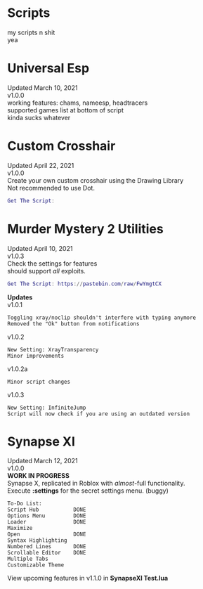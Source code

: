 # Scripts  
my scripts n shit  
yea  
  
# Universal Esp  
Updated March 10, 2021  
v1.0.0  
working features: chams, nameesp, headtracers  
supported games list at bottom of script  
kinda sucks whatever  

# Custom Crosshair  
Updated April 22, 2021  
v1.0.0  
Create your own custom crosshair using the Drawing Library  
Not recommended to use Dot.  
```lua
Get The Script: 
```  
  
# Murder Mystery 2 Utilities  
Updated April 10, 2021  
v1.0.3  
Check the settings for features  
should support *all* exploits.  
```lua
Get The Script: https://pastebin.com/raw/FwYmgtCX
```   
**Updates**  
v1.0.1  
```
Toggling xray/noclip shouldn't interfere with typing anymore
Removed the "Ok" button from notifications
```  
v1.0.2  
```
New Setting: XrayTransparency
Minor improvements
```   
v1.0.2a  
```
Minor script changes
```  
v1.0.3  
```
New Setting: InfiniteJump
Script will now check if you are using an outdated version
```  
  
# Synapse XI  
Updated March 12, 2021  
v1.0.0   
**WORK IN PROGRESS**  
Synapse X, replicated in Roblox with *almost*-full functionality.  
Execute **:settings** for the secret settings menu. (buggy)  
```
To-Do List:
Script Hub           DONE
Options Menu         DONE
Loader               DONE
Maximize             
Open                 DONE
Syntax Highlighting  
Numbered Lines       DONE
Scrollable Editor    DONE
Multiple Tabs        
Customizable Theme   
```  
View upcoming features in v1.1.0 in **SynapseXI Test.lua**  
